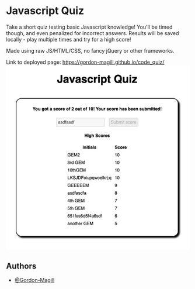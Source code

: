 
# Javascript Quiz

Take a short quiz testing basic Javascript knowledge! You'll be timed though, 
and even penalized for incorrect answers. Results will be saved locally - play
 multiple times and try for a high score!

 Made using raw JS/HTML/CSS, no fancy jQuery or other frameworks.

 Link to deployed page:
 https://gordon-magill.github.io/code_quiz/
 ![Deployed page](./assets/images/deployed_screenshot.png)
## Authors

- [@Gordon-Magill](https://github.com/Gordon-Magill/)

